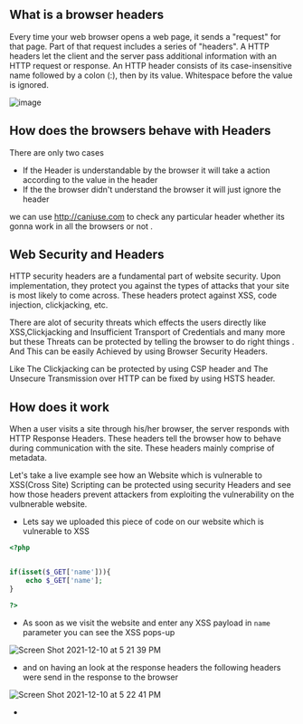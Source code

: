 
## What is a browser headers
Every time your web browser opens a web page, it sends a "request" for that page. Part of that request includes a series of "headers". A HTTP headers let the client and the server pass additional information with an HTTP request or response. An HTTP header consists of its case-insensitive name followed by a colon (:), then by its value. Whitespace before the value is ignored.

![image](https://user-images.githubusercontent.com/27428157/145567786-0aff25ec-cdb2-4e9c-963e-719d6cf883a0.png)


## How does the browsers behave with Headers

There are only two cases

- If the Header is understandable by the browser it will take a action according to the value in the header 
- If the the browser didn't understand the browser it will just ignore the header 

we can use http://caniuse.com to check any particular header whether its gonna work in all the browsers or not .



## Web Security and Headers 

HTTP security headers are a fundamental part of website security. Upon implementation, they protect you against the types of attacks that your site is most likely to come across. These headers protect against XSS, code injection, clickjacking, etc.

There are alot of security threats which effects the users directly like XSS,Clickjacking and Insufficient Transport of Credentials and many more but these Threats can be protected by telling the browser to do right things . And This can be easily Achieved by using Browser Security Headers.

Like The Clickjacking can be protected by using CSP header and The Unsecure Transmission over HTTP can be fixed by using HSTS header.

## How does it work

When a user visits a site through his/her browser, the server responds with HTTP Response Headers. These headers tell the browser how to behave during communication with the site. These headers mainly comprise of metadata.

Let's take a live example see how an Website which is vulnerable to XSS(Cross Site) Scripting can be protected using security Headers and see how those headers prevent attackers from exploiting the vulnerability on the vulbnerable website.


- Lets say we uploaded this piece of code on our website which is vulnerable to XSS

```php
<?php


if(isset($_GET['name'])){
	echo $_GET['name'];
}

?>
```

- As soon as we visit the website and enter any XSS payload in `name` parameter you can see the XSS pops-up 


![Screen Shot 2021-12-10 at 5 21 39 PM](https://user-images.githubusercontent.com/27428157/145570126-5aa0e2e3-22a1-41f3-b184-edfd03dcc0c4.png)

- and on having an look at the response headers the following headers were send in the response to the browser


![Screen Shot 2021-12-10 at 5 22 41 PM](https://user-images.githubusercontent.com/27428157/145570227-8e98db15-de8f-4ac5-b2c1-9cf5b3b882c7.png)

- 
